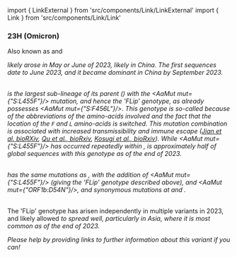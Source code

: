 import { LinkExternal } from 'src/components/Link/LinkExternal'
import { Link } from 'src/components/Link/Link'




<MdxContent filepath="VoCHeader.md'" />

### 23H (Omicron)
Also known as <Lin name="HK.3" /> and <Who name="Omicron" />

<MdxContent filepath="OmicronHeader.md'" />

<Var name="23H (Omicron)"/> likely arose in May or June of 2023, likely in China. The first sequences date to June 2023, and it became dominant in China by September 2023. 
<br/><br/>

<Var name="23H (Omicron)" prefix=""/> is the largest sub-lineage of its parent <Var name="23F (Omicron)" prefix=""/> (<Lin name="EG.5.1" />) with the <AaMut mut={"S:L455F"}/> mutation, and hence the 'FLip' genotype, as <Var name="23F (Omicron)" prefix=""/> already possesses <AaMut mut={"S:F456L"}/>. This genotype is so-called because of the abbreviations of the amino-acids involved and the fact that the location of the <code>F</code> and <code>L</code> amino-acids is switched. This mutation combination is associated with increased transmissibility and immune escape ([Jian et al. bioRXiv](https://www.biorxiv.org/content/10.1101/2023.08.30.555211v2), [Qu et al., bioRxiv](https://www.biorxiv.org/content/10.1101/2023.09.11.557206v1), [Kosugi et al., bioRxiv](https://www.biorxiv.org/content/10.1101/2023.11.14.566985v1)). While <AaMut mut={"S:L455F"}/> has occurred repeatedly within <Var name="23F (Omicron)" prefix=""/>, <Var name="23H (Omicron)" prefix=""/> is approximately half of global <Var name="23F (Omicron)" prefix=""/> sequences with this genotype as of the end of 2023.
<br/>
<br/>

<Var name="23H (Omicron)" prefix=""/> has the same mutations as <Var name="23F (Omicron)" prefix=""/>, with the addition of <AaMut mut={"S:L455F"}/> (giving the 'FLip' genotype described above), and <AaMut mut={"ORF1b:D54N"}/>, and synonymous mutations at <NucMut mut="C6541T" /> and <NucMut mut="C25572T" />.

<br/>
The 'FLip' genotype has arisen independently in multiple variants in 2023, and likely allowed <Var name="23H (Omicron)" prefix=""/> to spread well, particularly in Asia, where it is most common as of the end of 2023.
<br/>

_Please help by providing links to further information about this variant if you can!_




